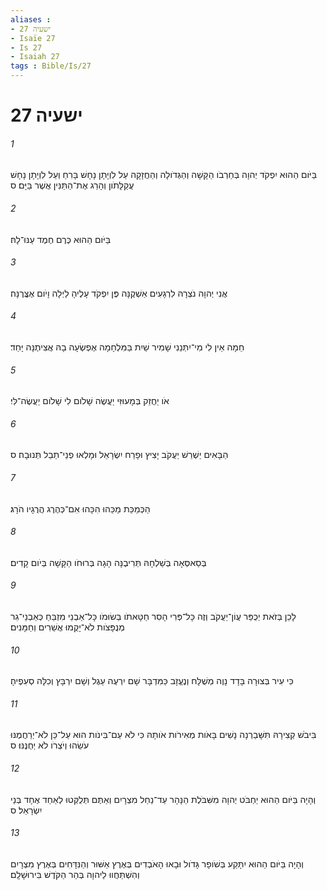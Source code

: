 ```yaml
---
aliases : 
- ישעיה 27
- Isaïe 27
- Is 27
- Isaiah 27
tags : Bible/Is/27
---
```


# ישעיה 27

###### 1
בַּיֹּום הַהוּא יִפְקֹד יְהוָה בְּחַרְבֹו הַקָּשָׁה וְהַגְּדֹולָה וְהַחֲזָקָה עַל לִוְיָתָן נָחָשׁ בָּרִחַ וְעַל לִוְיָתָן נָחָשׁ עֲקַלָּתֹון וְהָרַג אֶת־הַתַּנִּין אֲשֶׁר בַּיָּם׃ ס
###### 2
בַּיֹּום הַהוּא כֶּרֶם חֶמֶד עַנּוּ־לָהּ׃
###### 3
אֲנִי יְהוָה נֹצְרָהּ לִרְגָעִים אַשְׁקֶנָּה פֶּן יִפְקֹד עָלֶיהָ לַיְלָה וָיֹום אֶצֳּרֶנָּה׃
###### 4
חֵמָה אֵין לִי מִי־יִתְּנֵנִי שָׁמִיר שַׁיִת בַּמִּלְחָמָה אֶפְשְׂעָה בָהּ אֲצִיתֶנָּה יָּחַד׃
###### 5
אֹו יַחֲזֵק בְּמָעוּזִּי יַעֲשֶׂה שָׁלֹום לִי שָׁלֹום יַעֲשֶׂה־לִּי׃
###### 6
הַבָּאִים יַשְׁרֵשׁ יַעֲקֹב יָצִיץ וּפָרַח יִשְׂרָאֵל וּמָלְאוּ פְנֵי־תֵבֵל תְּנוּבָה׃ ס
###### 7
הַכְּמַכַּת מַכֵּהוּ הִכָּהוּ אִם־כְּהֶרֶג הֲרֻגָיו הֹרָג׃
###### 8
בְּסַאסְּאָה בְּשַׁלְחָהּ תְּרִיבֶנָּה הָגָה בְּרוּחֹו הַקָּשָׁה בְּיֹום קָדִים׃
###### 9
לָכֵן בְּזֹאת יְכֻפַּר עֲוֹן־יַעֲקֹב וְזֶה כָּל־פְּרִי הָסִר חַטָּאתֹו בְּשׂוּמֹו כָּל־אַבְנֵי מִזְבֵּחַ כְּאַבְנֵי־גִר מְנֻפָּצֹות לֹא־יָקֻמוּ אֲשֵׁרִים וְחַמָּנִים׃
###### 10
כִּי עִיר בְּצוּרָה בָּדָד נָוֶה מְשֻׁלָּח וְנֶעֱזָב כַּמִּדְבָּר שָׁם יִרְעֶה עֵגֶל וְשָׁם יִרְבָּץ וְכִלָּה סְעִפֶיהָ׃
###### 11
בִּיבֹשׁ קְצִירָהּ תִּשָּׁבַרְנָה נָשִׁים בָּאֹות מְאִירֹות אֹותָהּ כִּי לֹא עַם־בִּינֹות הוּא עַל־כֵּן לֹא־יְרַחֲמֶנּוּ עֹשֵׂהוּ וְיֹצְרֹו לֹא יְחֻנֶּנּוּ׃ ס
###### 12
וְהָיָה בַּיֹּום הַהוּא יַחְבֹּט יְהוָה מִשִּׁבֹּלֶת הַנָּהָר עַד־נַחַל מִצְרָיִם וְאַתֶּם תְּלֻקְּטוּ לְאַחַד אֶחָד בְּנֵי יִשְׂרָאֵל׃ ס
###### 13
וְהָיָה בַּיֹּום הַהוּא יִתָּקַע בְּשֹׁופָר גָּדֹול וּבָאוּ הָאֹבְדִים בְּאֶרֶץ אַשּׁוּר וְהַנִּדָּחִים בְּאֶרֶץ מִצְרָיִם וְהִשְׁתַּחֲווּ לַיהוָה בְּהַר הַקֹּדֶשׁ בִּירוּשָׁלִָם׃

